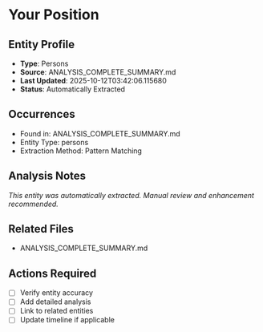 # Your Position

## Entity Profile
- **Type**: Persons
- **Source**: ANALYSIS_COMPLETE_SUMMARY.md
- **Last Updated**: 2025-10-12T03:42:06.115680
- **Status**: Automatically Extracted

## Occurrences
- Found in: ANALYSIS_COMPLETE_SUMMARY.md
- Entity Type: persons
- Extraction Method: Pattern Matching

## Analysis Notes
*This entity was automatically extracted. Manual review and enhancement recommended.*

## Related Files
- ANALYSIS_COMPLETE_SUMMARY.md

## Actions Required
- [ ] Verify entity accuracy
- [ ] Add detailed analysis
- [ ] Link to related entities
- [ ] Update timeline if applicable
